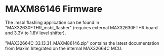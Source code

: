 # MAXM86146 Firmware

The .msbl flashing application can be found in "MAX32630FTHR_msbl_flasher" (requires external MAX32630FTHR board and 3.3V to 1.8V level shifter). 
<br><br>
"MAX32664C_33.13.31_MAXM86146.zip" contains the latest documentation from Maxim Integrated on the internal MAX32664C MCU. 
